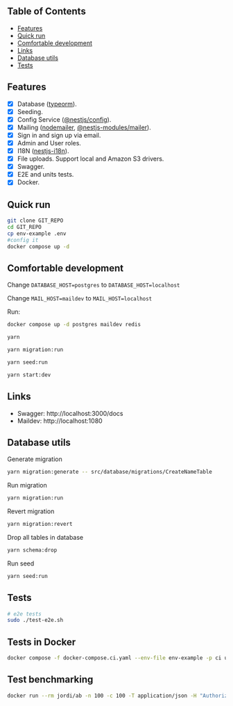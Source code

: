 

## Table of Contents

- [Features](#features)
- [Quick run](#quick-run)
- [Comfortable development](#comfortable-development)
- [Links](#links)
- [Database utils](#database-utils)
- [Tests](#tests)

## Features

- [X] Database ([typeorm](https://www.npmjs.com/package/typeorm)).
- [X] Seeding.
- [X] Config Service ([@nestjs/config](https://www.npmjs.com/package/@nestjs/config)).
- [X] Mailing ([nodemailer](https://www.npmjs.com/package/nodemailer), [@nestjs-modules/mailer](https://www.npmjs.com/package/@nestjs-modules/mailer)).
- [X] Sign in and sign up via email.
- [X] Admin and User roles.
- [X] I18N ([nestjs-i18n](https://www.npmjs.com/package/nestjs-i18n)).
- [X] File uploads. Support local and Amazon S3 drivers.
- [X] Swagger.
- [X] E2E and units tests.
- [X] Docker.

## Quick run

```bash
git clone GIT_REPO
cd GIT_REPO
cp env-example .env
#config it
docker compose up -d
```

## Comfortable development

Change `DATABASE_HOST=postgres` to `DATABASE_HOST=localhost`

Change `MAIL_HOST=maildev` to `MAIL_HOST=localhost`

Run:

```bash
docker compose up -d postgres maildev redis
```

```bash
yarn

yarn migration:run

yarn seed:run

yarn start:dev
```

## Links

- Swagger: http://localhost:3000/docs
- Maildev: http://localhost:1080

## Database utils

Generate migration

```bash
yarn migration:generate -- src/database/migrations/CreateNameTable 
```

Run migration

```bash
yarn migration:run
```

Revert migration

```bash
yarn migration:revert
```

Drop all tables in database

```bash
yarn schema:drop
```

Run seed

```bash
yarn seed:run
```

## Tests

```bash
# e2e tests
sudo ./test-e2e.sh
```

## Tests in Docker

```bash
docker compose -f docker-compose.ci.yaml --env-file env-example -p ci up --build --exit-code-from api && docker compose -p ci rm -svf
```

## Test benchmarking

```bash
docker run --rm jordi/ab -n 100 -c 100 -T application/json -H "Authorization: Bearer USER_TOKEN" -v 2 http://<server_ip>:3000/api/v1/users
```
